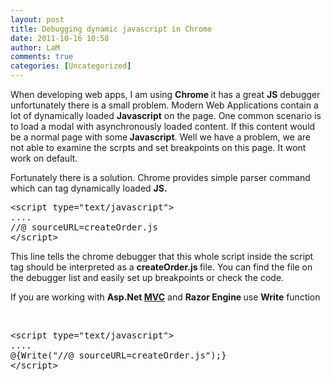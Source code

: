```yaml
---
layout: post
title: Debugging dynamic javascript in Chrome
date: 2011-10-16 10:58
author: LaM
comments: true
categories: [Uncategorized]
---
```

When developing web apps, I am using <strong>Chrome </strong>it has a great <strong>JS</strong> debugger unfortunately there is a small problem. Modern Web Applications contain a lot of dynamically loaded <strong>Javascript</strong> on the page. One common scenario is to load a modal with asynchronously loaded content. If this content would be a normal page with some<strong> Javascript</strong>. Well we have a problem, we are not able to examine the scrpts and set breakpoints on this page. It wont work on default.

Fortunately there is a solution. Chrome provides simple parser command which can tag dynamically loaded <strong>JS.</strong>
<pre class="lang:default decode:true">&lt;script type="text/javascript"&gt;
....
//@ sourceURL=createOrder.js 
&lt;/script&gt;</pre>
This line tells the chrome debugger that this whole script inside the script tag should be interpreted as a <strong>createOrder.js </strong>file. You can find the file on the debugger list and easily set up breakpoints or check the code.

If you are working with <strong>Asp.Net </strong><a href="http://www.asp.net/mvc"><strong>MVC</strong></a> and <strong>Razor Engine </strong>use <strong>Write</strong> function

&nbsp;
<pre class="lang:default decode:true ">&lt;script type="text/javascript"&gt;
....
@{Write("//@ sourceURL=createOrder.js");}
&lt;/script&gt;</pre>
&nbsp;
